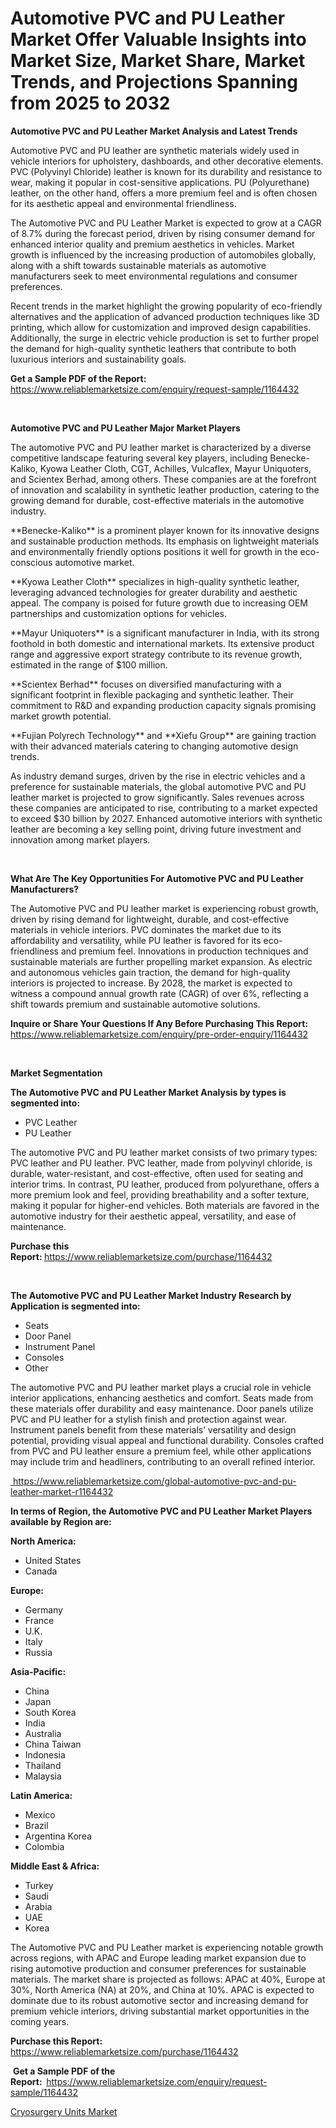 <p><h1>Automotive PVC and PU Leather Market Offer Valuable Insights into Market Size, Market Share, Market Trends, and Projections Spanning from 2025 to 2032</h1></p><p><strong>Automotive PVC and PU Leather Market Analysis and Latest Trends</strong></p>
<p><p>Automotive PVC and PU leather are synthetic materials widely used in vehicle interiors for upholstery, dashboards, and other decorative elements. PVC (Polyvinyl Chloride) leather is known for its durability and resistance to wear, making it popular in cost-sensitive applications. PU (Polyurethane) leather, on the other hand, offers a more premium feel and is often chosen for its aesthetic appeal and environmental friendliness.</p><p>The Automotive PVC and PU Leather Market is expected to grow at a CAGR of 8.7% during the forecast period, driven by rising consumer demand for enhanced interior quality and premium aesthetics in vehicles. Market growth is influenced by the increasing production of automobiles globally, along with a shift towards sustainable materials as automotive manufacturers seek to meet environmental regulations and consumer preferences. </p><p>Recent trends in the market highlight the growing popularity of eco-friendly alternatives and the application of advanced production techniques like 3D printing, which allow for customization and improved design capabilities. Additionally, the surge in electric vehicle production is set to further propel the demand for high-quality synthetic leathers that contribute to both luxurious interiors and sustainability goals.</p></p>
<p><strong>Get a Sample PDF of the Report:&nbsp;</strong> <a href="https://www.reliablemarketsize.com/enquiry/request-sample/1164432?utm_campaign=2413&utm_medium=2&utm_source=Github&utm_content=ia&utm_term=24032025&utm_id=automotive-pvc-and-pu-leather">https://www.reliablemarketsize.com/enquiry/request-sample/1164432</a></p>
<p>&nbsp;</p>
<p><strong>Automotive PVC and PU Leather Major Market Players</strong></p>
<p><p>The automotive PVC and PU leather market is characterized by a diverse competitive landscape featuring several key players, including Benecke-Kaliko, Kyowa Leather Cloth, CGT, Achilles, Vulcaflex, Mayur Uniquoters, and Scientex Berhad, among others. These companies are at the forefront of innovation and scalability in synthetic leather production, catering to the growing demand for durable, cost-effective materials in the automotive industry.</p><p>**Benecke-Kaliko** is a prominent player known for its innovative designs and sustainable production methods. Its emphasis on lightweight materials and environmentally friendly options positions it well for growth in the eco-conscious automotive market.</p><p>**Kyowa Leather Cloth** specializes in high-quality synthetic leather, leveraging advanced technologies for greater durability and aesthetic appeal. The company is poised for future growth due to increasing OEM partnerships and customization options for vehicles.</p><p>**Mayur Uniquoters** is a significant manufacturer in India, with its strong foothold in both domestic and international markets. Its extensive product range and aggressive export strategy contribute to its revenue growth, estimated in the range of $100 million.</p><p>**Scientex Berhad** focuses on diversified manufacturing with a significant footprint in flexible packaging and synthetic leather. Their commitment to R&D and expanding production capacity signals promising market growth potential.</p><p>**Fujian Polyrech Technology** and **Xiefu Group** are gaining traction with their advanced materials catering to changing automotive design trends. </p><p>As industry demand surges, driven by the rise in electric vehicles and a preference for sustainable materials, the global automotive PVC and PU leather market is projected to grow significantly. Sales revenues across these companies are anticipated to rise, contributing to a market expected to exceed $30 billion by 2027. Enhanced automotive interiors with synthetic leather are becoming a key selling point, driving future investment and innovation among market players.</p></p>
<p>&nbsp;</p>
<p><strong>What Are The Key Opportunities For Automotive PVC and PU Leather Manufacturers?</strong></p>
<p><p>The Automotive PVC and PU leather market is experiencing robust growth, driven by rising demand for lightweight, durable, and cost-effective materials in vehicle interiors. PVC dominates the market due to its affordability and versatility, while PU leather is favored for its eco-friendliness and premium feel. Innovations in production techniques and sustainable materials are further propelling market expansion. As electric and autonomous vehicles gain traction, the demand for high-quality interiors is projected to increase. By 2028, the market is expected to witness a compound annual growth rate (CAGR) of over 6%, reflecting a shift towards premium and sustainable automotive solutions.</p></p>
<p><strong>Inquire or Share Your Questions If Any Before Purchasing This Report:</strong> <a href="https://www.reliablemarketsize.com/enquiry/pre-order-enquiry/1164432?utm_campaign=2413&utm_medium=2&utm_source=Github&utm_content=ia&utm_term=24032025&utm_id=automotive-pvc-and-pu-leather">https://www.reliablemarketsize.com/enquiry/pre-order-enquiry/1164432</a></p>
<p>&nbsp;</p>
<p><strong>Market Segmentation</strong></p>
<p><strong>The Automotive PVC and PU Leather Market Analysis by types is segmented into:</strong></p>
<p><ul><li>PVC Leather</li><li>PU Leather</li></ul></p>
<p><p>The automotive PVC and PU leather market consists of two primary types: PVC leather and PU leather. PVC leather, made from polyvinyl chloride, is durable, water-resistant, and cost-effective, often used for seating and interior trims. In contrast, PU leather, produced from polyurethane, offers a more premium look and feel, providing breathability and a softer texture, making it popular for higher-end vehicles. Both materials are favored in the automotive industry for their aesthetic appeal, versatility, and ease of maintenance.</p></p>
<p><strong>Purchase this Report:&nbsp;</strong><a href="https://www.reliablemarketsize.com/purchase/1164432?utm_campaign=2413&utm_medium=2&utm_source=Github&utm_content=ia&utm_term=24032025&utm_id=automotive-pvc-and-pu-leather">https://www.reliablemarketsize.com/purchase/1164432</a></p>
<p>&nbsp;</p>
<p><strong>The Automotive PVC and PU Leather Market Industry Research by Application is segmented into:</strong></p>
<p><ul><li>Seats</li><li>Door Panel</li><li>Instrument Panel</li><li>Consoles</li><li>Other</li></ul></p>
<p><p>The automotive PVC and PU leather market plays a crucial role in vehicle interior applications, enhancing aesthetics and comfort. Seats made from these materials offer durability and easy maintenance. Door panels utilize PVC and PU leather for a stylish finish and protection against wear. Instrument panels benefit from these materials’ versatility and design potential, providing visual appeal and functional durability. Consoles crafted from PVC and PU leather ensure a premium feel, while other applications may include trim and headliners, contributing to an overall refined interior.</p></p>
<p><a href="https://www.reliablemarketsize.com/global-automotive-pvc-and-pu-leather-market-r1164432?utm_campaign=2413&utm_medium=2&utm_source=Github&utm_content=ia&utm_term=24032025&utm_id=automotive-pvc-and-pu-leather">&nbsp;https://www.reliablemarketsize.com/global-automotive-pvc-and-pu-leather-market-r1164432</a></p>
<p><strong>In terms of Region, the Automotive PVC and PU Leather Market Players available by Region are:</strong></p>
<p>
    <p> <strong> North America: </strong>
        <ul>
            <li>United States</li>
            <li>Canada</li>
        </ul>
        </p> 
    <p> <strong> Europe: </strong>
        <ul>
            <li>Germany</li>
            <li>France</li>
            <li>U.K.</li>
            <li>Italy</li>
            <li>Russia</li>
        </ul>
        </p> 
    <p> <strong> Asia-Pacific: </strong>
        <ul>
            <li>China</li>
            <li>Japan</li>
            <li>South Korea</li>
            <li>India</li>
            <li>Australia</li>
            <li>China Taiwan</li>
            <li>Indonesia</li>
            <li>Thailand</li>
            <li>Malaysia</li>
        </ul>
        </p> 
    <p> <strong> Latin America: </strong>
        <ul>
            <li>Mexico</li>
            <li>Brazil</li>
            <li>Argentina Korea</li>
            <li>Colombia</li>
        </ul>
        </p> 
    <p> <strong> Middle East & Africa: </strong>
        <ul>
            <li>Turkey</li>
            <li>Saudi</li>
            <li>Arabia</li>
            <li>UAE</li>
            <li>Korea</li>
        </ul>
    </p>
    </p>
<p><p>The Automotive PVC and PU Leather market is experiencing notable growth across regions, with APAC and Europe leading market expansion due to rising automotive production and consumer preferences for sustainable materials. The market share is projected as follows: APAC at 40%, Europe at 30%, North America (NA) at 20%, and China at 10%. APAC is expected to dominate due to its robust automotive sector and increasing demand for premium vehicle interiors, driving substantial market opportunities in the coming years.</p></p>
<p><strong>Purchase this Report: </strong><a href="https://www.reliablemarketsize.com/purchase/1164432?utm_campaign=2413&utm_medium=2&utm_source=Github&utm_content=ia&utm_term=24032025&utm_id=automotive-pvc-and-pu-leather">https://www.reliablemarketsize.com/purchase/1164432</a></p>
<p>&nbsp;<strong>Get a Sample PDF of the Report:&nbsp;&nbsp;</strong><a href="https://www.reliablemarketsize.com/enquiry/request-sample/1164432?utm_campaign=2413&utm_medium=2&utm_source=Github&utm_content=ia&utm_term=24032025&utm_id=automotive-pvc-and-pu-leather">https://www.reliablemarketsize.com/enquiry/request-sample/1164432</a></p>
<p><strong></strong></p>
<p><p><a href="https://github.com/dmitriyvo6rog/Market-Research-Report-List-1/blob/main/cryosurgery-units-market.md?utm_campaign=2413&utm_medium=2&utm_source=Github&utm_content=ia&utm_term=24032025&utm_id=automotive-pvc-and-pu-leather">Cryosurgery Units Market</a></p></p>